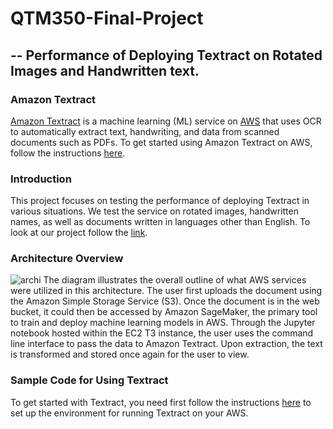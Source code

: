 # QTM350-Final-Project
## -- Performance of Deploying Textract on Rotated Images and Handwritten text.

### Amazon Textract
[Amazon Textract](https://aws.amazon.com/cn/textract/) is a machine learning (ML) service on [AWS](https://aws.amazon.com/) that uses OCR to automatically extract text, handwriting, and data from scanned documents such as PDFs. To get started using Amazon Textract on AWS, follow the instructions [here](https://docs.aws.amazon.com/textract/latest/dg/getting-started.html).

### Introduction
This project focuses on testing the performance of deploying Textract in various situations. We test the service on rotated images, handwritten names, as well as documents written in languages other than English. To look at our project follow the [link](https://webpage-final-kz.s3.amazonaws.com/final.html).

### Architecture Overview
![archi](https://webpage-kairan.s3.amazonaws.com/archi.jpg)
The diagram illustrates the overall outline of what AWS services were utilized in this architecture. 
The user first uploads the document using the Amazon Simple Storage Service (S3). Once the document is in the web bucket, it could then be accessed by Amazon SageMaker, the primary tool to train and deploy machine learning models in AWS. Through the Jupyter notebook hosted within the EC2 T3 instance, the user uses the command line interface to pass the data to Amazon Textract. Upon extraction, the text is transformed and stored once again for the user to view.

### Sample Code for Using Textract
To get started with Textract, you need first follow the instructions [here](https://docs.aws.amazon.com/textract/latest/dg/setting-up.html) to set up the environment for running Textract on your AWS.
